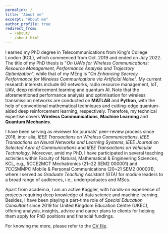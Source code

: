 ```yaml
---
permalink: /
title: "About me"
excerpt: "About me"
author_profile: true
redirect_from: 
  - /about/
  - /about.html
---
```


I earned my PhD degree in Telecommunications from King's College London (KCL), which commenced from Oct. 2019 and ended on July 2022. The title of my PhD thesis is "*On UAVs for Wireless Communications: Resource Management, Performance Analysis and Trajectory Optimization*", while that of my MEng is "*On Enhancing Secrecy Performance for Wireless Communications via Artificial Noise*". My current research interests include 6G networks, radio resource management, IoT, UAV, deep reinforcement learning and quantum AI. Note that the aforementioned performance analysis and optimisation for wireless transmission networks are conducted on **MATLAB** and **Python**, with the help of conventional mathematical techniques and cutting-edge quantum-aided deep reinforcement learning, respectively. Therefore, my technical expertise covers **Wireless Communications**, **Machine Learning** and **Quantum Mechanics**. 


I have been serving as reviewer for journals' peer-review process since 2018, inter alia, *IEEE Transactions on Wireless Communications*, *IEEE Transactions on Neural Networks and Learning Systems*, *IEEE Journal on Selected Aera of Communications* and *IEEE Transactions on Vehicular Technology*. Moreover, amid my PhD, I have participated in several teaching activities within Faculty of Natural, Mathematical & Engineering Sciences, KCL, e.g., 5CCE2MCT Mechatronics (21~22 SEM2 000001) and 7CCSMMPC Mobile & Personal Communications (20~21 SEM2 000001), where I served as *Graduate Teaching Assistant (GTA)* for module leaders to a broad range of audiences, i.e., undergraduates and MScs.

Apart from academia, I am an active Kaggler, with hands-on experience of projects requiring deep knowledge of data science and machine learning. Besides, I have been playing a part-time role of *Special Education Consultant* since 2019 for United Kingdom Education Centre (UKEC), offering analysis, insights, advice and career plans to clients for helping them apply for PhD positions and financial fundings.  

For knowing me more, please refer to the [CV file](\cv).